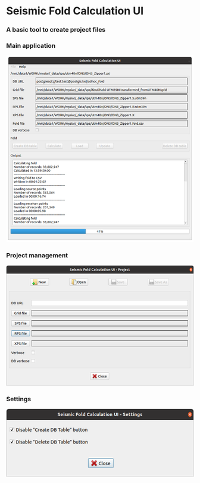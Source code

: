 # Seismic Fold Calculation UI

### A basic tool to create project files

### Main application
<span style="display:block;text-align:center">![main windows](doc/app-1.0.0.png)</span>

### Project management
<span style="display:block;text-align:center">![project](doc/app-1.0.0-project.png)</span>

### Settings
<span style="display:block;text-align:center">![settings](doc/app-1.0.0-settings.png)</span>
